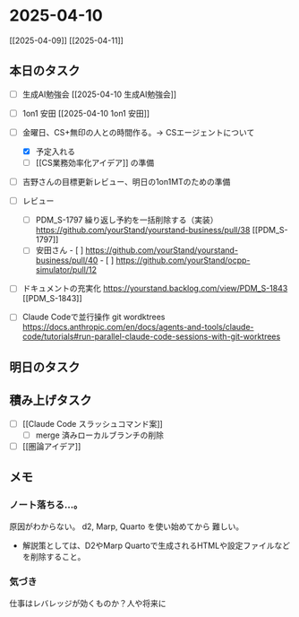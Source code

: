 # 2025-04-10

[[2025-04-09]] [[2025-04-11]]

## 本日のタスク

- [ ] 生成AI勉強会 [[2025-04-10 生成AI勉強会]]
- [ ] 1on1 安田 [[2025-04-10 1on1 安田]]

- [ ] 金曜日、CS+無印の人との時間作る。-> CSエージェントについて
	- [x] 予定入れる
	- [ ] [[CS業務効率化アイデア]] の準備
- [ ] 吉野さんの目標更新レビュー、明日の1on1MTのための準備

- [ ] レビュー
  - [ ] PDM_S-1797 繰り返し予約を一括削除する（実装） https://github.com/yourStand/yourstand-business/pull/38 [[PDM_S-1797]]
  - [ ] 安田さん
		- [ ] https://github.com/yourStand/yourstand-business/pull/40
		- [ ] https://github.com/yourStand/ocpp-simulator/pull/12
- [ ] ドキュメントの充実化 https://yourstand.backlog.com/view/PDM_S-1843 [[PDM_S-1843]]

- [ ] Claude Codeで並行操作 git wordktrees https://docs.anthropic.com/en/docs/agents-and-tools/claude-code/tutorials#run-parallel-claude-code-sessions-with-git-worktrees

## 明日のタスク

## 積み上げタスク

- [ ] [[Claude Code スラッシュコマンド案]]
	- [ ] merge 済みローカルブランチの削除
- [ ] [[圏論アイデア]]

## メモ

### ノート落ちる…。

原因がわからない。
d2, Marp, Quarto を使い始めてから
難しい。

- 解説策としては、D2やMarp Quartoで生成されるHTMLや設定ファイルなどを削除すること。

### 気づき

仕事はレバレッジが効くものか？人や将来に